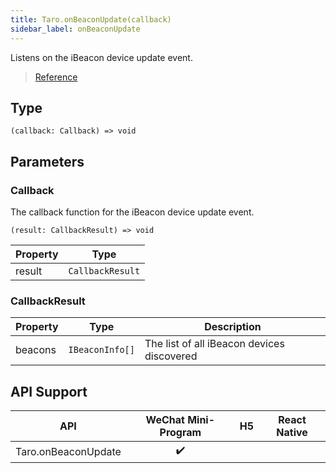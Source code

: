 ```yaml
---
title: Taro.onBeaconUpdate(callback)
sidebar_label: onBeaconUpdate
---
```


Listens on the iBeacon device update event.

> [Reference](https://developers.weixin.qq.com/miniprogram/dev/api/device/ibeacon/wx.onBeaconUpdate.html)

## Type

```tsx
(callback: Callback) => void
```

## Parameters

### Callback

The callback function for the iBeacon device update event.

```tsx
(result: CallbackResult) => void
```

<table>
  <thead>
    <tr>
      <th>Property</th>
      <th>Type</th>
    </tr>
  </thead>
  <tbody>
    <tr>
      <td>result</td>
      <td><code>CallbackResult</code></td>
    </tr>
  </tbody>
</table>

### CallbackResult

<table>
  <thead>
    <tr>
      <th>Property</th>
      <th>Type</th>
      <th>Description</th>
    </tr>
  </thead>
  <tbody>
    <tr>
      <td>beacons</td>
      <td><code>IBeaconInfo[]</code></td>
      <td>The list of all iBeacon devices discovered</td>
    </tr>
  </tbody>
</table>

## API Support

|         API         | WeChat Mini-Program | H5 | React Native |
|:-------------------:|:-------------------:|:--:|:------------:|
| Taro.onBeaconUpdate |         ✔️          |    |              |
